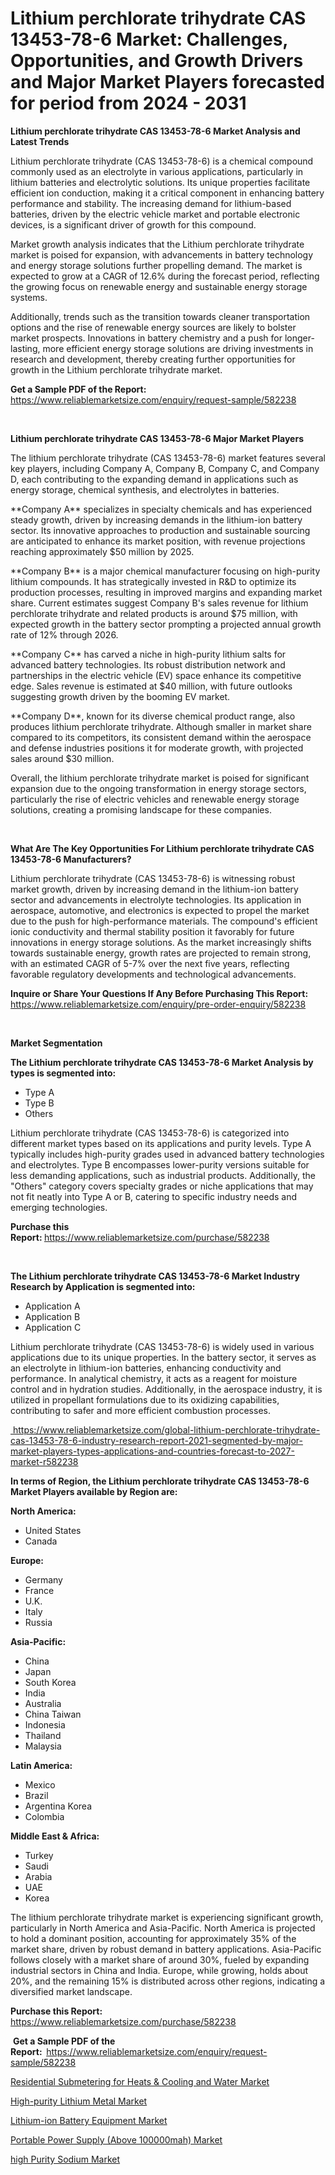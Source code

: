 <p><h1>Lithium perchlorate trihydrate CAS 13453-78-6 Market: Challenges, Opportunities, and Growth Drivers and Major Market Players forecasted for period from 2024 - 2031</h1></p><p><strong>Lithium perchlorate trihydrate CAS 13453-78-6 Market Analysis and Latest Trends</strong></p>
<p><p>Lithium perchlorate trihydrate (CAS 13453-78-6) is a chemical compound commonly used as an electrolyte in various applications, particularly in lithium batteries and electrolytic solutions. Its unique properties facilitate efficient ion conduction, making it a critical component in enhancing battery performance and stability. The increasing demand for lithium-based batteries, driven by the electric vehicle market and portable electronic devices, is a significant driver of growth for this compound.</p><p>Market growth analysis indicates that the Lithium perchlorate trihydrate market is poised for expansion, with advancements in battery technology and energy storage solutions further propelling demand. The market is expected to grow at a CAGR of 12.6% during the forecast period, reflecting the growing focus on renewable energy and sustainable energy storage systems.</p><p>Additionally, trends such as the transition towards cleaner transportation options and the rise of renewable energy sources are likely to bolster market prospects. Innovations in battery chemistry and a push for longer-lasting, more efficient energy storage solutions are driving investments in research and development, thereby creating further opportunities for growth in the Lithium perchlorate trihydrate market.</p></p>
<p><strong>Get a Sample PDF of the Report:&nbsp;</strong> <a href="https://www.reliablemarketsize.com/enquiry/request-sample/582238?utm_campaign=1180&utm_medium=2&utm_source=Github&utm_content=ia&utm_term=12102024&utm_id=lithium-perchlorate-trihydrate-cas-13453-78-6">https://www.reliablemarketsize.com/enquiry/request-sample/582238</a></p>
<p>&nbsp;</p>
<p><strong>Lithium perchlorate trihydrate CAS 13453-78-6 Major Market Players</strong></p>
<p><p>The lithium perchlorate trihydrate (CAS 13453-78-6) market features several key players, including Company A, Company B, Company C, and Company D, each contributing to the expanding demand in applications such as energy storage, chemical synthesis, and electrolytes in batteries.</p><p>**Company A** specializes in specialty chemicals and has experienced steady growth, driven by increasing demands in the lithium-ion battery sector. Its innovative approaches to production and sustainable sourcing are anticipated to enhance its market position, with revenue projections reaching approximately $50 million by 2025.</p><p>**Company B** is a major chemical manufacturer focusing on high-purity lithium compounds. It has strategically invested in R&D to optimize its production processes, resulting in improved margins and expanding market share. Current estimates suggest Company B's sales revenue for lithium perchlorate trihydrate and related products is around $75 million, with expected growth in the battery sector prompting a projected annual growth rate of 12% through 2026.</p><p>**Company C** has carved a niche in high-purity lithium salts for advanced battery technologies. Its robust distribution network and partnerships in the electric vehicle (EV) space enhance its competitive edge. Sales revenue is estimated at $40 million, with future outlooks suggesting growth driven by the booming EV market.</p><p>**Company D**, known for its diverse chemical product range, also produces lithium perchlorate trihydrate. Although smaller in market share compared to its competitors, its consistent demand within the aerospace and defense industries positions it for moderate growth, with projected sales around $30 million.</p><p>Overall, the lithium perchlorate trihydrate market is poised for significant expansion due to the ongoing transformation in energy storage sectors, particularly the rise of electric vehicles and renewable energy storage solutions, creating a promising landscape for these companies.</p></p>
<p>&nbsp;</p>
<p><strong>What Are The Key Opportunities For Lithium perchlorate trihydrate CAS 13453-78-6 Manufacturers?</strong></p>
<p><p>Lithium perchlorate trihydrate (CAS 13453-78-6) is witnessing robust market growth, driven by increasing demand in the lithium-ion battery sector and advancements in electrolyte technologies. Its application in aerospace, automotive, and electronics is expected to propel the market due to the push for high-performance materials. The compound's efficient ionic conductivity and thermal stability position it favorably for future innovations in energy storage solutions. As the market increasingly shifts towards sustainable energy, growth rates are projected to remain strong, with an estimated CAGR of 5-7% over the next five years, reflecting favorable regulatory developments and technological advancements.</p></p>
<p><strong>Inquire or Share Your Questions If Any Before Purchasing This Report:</strong> <a href="https://www.reliablemarketsize.com/enquiry/pre-order-enquiry/582238?utm_campaign=1180&utm_medium=2&utm_source=Github&utm_content=ia&utm_term=12102024&utm_id=lithium-perchlorate-trihydrate-cas-13453-78-6">https://www.reliablemarketsize.com/enquiry/pre-order-enquiry/582238</a></p>
<p>&nbsp;</p>
<p><strong>Market Segmentation</strong></p>
<p><strong>The Lithium perchlorate trihydrate CAS 13453-78-6 Market Analysis by types is segmented into:</strong></p>
<p><ul><li>Type A</li><li>Type B</li><li>Others</li></ul></p>
<p><p>Lithium perchlorate trihydrate (CAS 13453-78-6) is categorized into different market types based on its applications and purity levels. Type A typically includes high-purity grades used in advanced battery technologies and electrolytes. Type B encompasses lower-purity versions suitable for less demanding applications, such as industrial products. Additionally, the "Others" category covers specialty grades or niche applications that may not fit neatly into Type A or B, catering to specific industry needs and emerging technologies.</p></p>
<p><strong>Purchase this Report:&nbsp;</strong><a href="https://www.reliablemarketsize.com/purchase/582238?utm_campaign=1180&utm_medium=2&utm_source=Github&utm_content=ia&utm_term=12102024&utm_id=lithium-perchlorate-trihydrate-cas-13453-78-6">https://www.reliablemarketsize.com/purchase/582238</a></p>
<p>&nbsp;</p>
<p><strong>The Lithium perchlorate trihydrate CAS 13453-78-6 Market Industry Research by Application is segmented into:</strong></p>
<p><ul><li>Application A</li><li>Application B</li><li>Application C</li></ul></p>
<p><p>Lithium perchlorate trihydrate (CAS 13453-78-6) is widely used in various applications due to its unique properties. In the battery sector, it serves as an electrolyte in lithium-ion batteries, enhancing conductivity and performance. In analytical chemistry, it acts as a reagent for moisture control and in hydration studies. Additionally, in the aerospace industry, it is utilized in propellant formulations due to its oxidizing capabilities, contributing to safer and more efficient combustion processes.</p></p>
<p><a href="https://www.reliablemarketsize.com/global-lithium-perchlorate-trihydrate-cas-13453-78-6-industry-research-report-2021-segmented-by-major-market-players-types-applications-and-countries-forecast-to-2027-market-r582238?utm_campaign=1180&utm_medium=2&utm_source=Github&utm_content=ia&utm_term=12102024&utm_id=lithium-perchlorate-trihydrate-cas-13453-78-6">&nbsp;https://www.reliablemarketsize.com/global-lithium-perchlorate-trihydrate-cas-13453-78-6-industry-research-report-2021-segmented-by-major-market-players-types-applications-and-countries-forecast-to-2027-market-r582238</a></p>
<p><strong>In terms of Region, the Lithium perchlorate trihydrate CAS 13453-78-6 Market Players available by Region are:</strong></p>
<p>
    <p> <strong> North America: </strong>
        <ul>
            <li>United States</li>
            <li>Canada</li>
        </ul>
        </p> 
    <p> <strong> Europe: </strong>
        <ul>
            <li>Germany</li>
            <li>France</li>
            <li>U.K.</li>
            <li>Italy</li>
            <li>Russia</li>
        </ul>
        </p> 
    <p> <strong> Asia-Pacific: </strong>
        <ul>
            <li>China</li>
            <li>Japan</li>
            <li>South Korea</li>
            <li>India</li>
            <li>Australia</li>
            <li>China Taiwan</li>
            <li>Indonesia</li>
            <li>Thailand</li>
            <li>Malaysia</li>
        </ul>
        </p> 
    <p> <strong> Latin America: </strong>
        <ul>
            <li>Mexico</li>
            <li>Brazil</li>
            <li>Argentina Korea</li>
            <li>Colombia</li>
        </ul>
        </p> 
    <p> <strong> Middle East & Africa: </strong>
        <ul>
            <li>Turkey</li>
            <li>Saudi</li>
            <li>Arabia</li>
            <li>UAE</li>
            <li>Korea</li>
        </ul>
    </p>
    </p>
<p><p>The lithium perchlorate trihydrate market is experiencing significant growth, particularly in North America and Asia-Pacific. North America is projected to hold a dominant position, accounting for approximately 35% of the market share, driven by robust demand in battery applications. Asia-Pacific follows closely with a market share of around 30%, fueled by expanding industrial sectors in China and India. Europe, while growing, holds about 20%, and the remaining 15% is distributed across other regions, indicating a diversified market landscape.</p></p>
<p><strong>Purchase this Report: </strong><a href="https://www.reliablemarketsize.com/purchase/582238?utm_campaign=1180&utm_medium=2&utm_source=Github&utm_content=ia&utm_term=12102024&utm_id=lithium-perchlorate-trihydrate-cas-13453-78-6">https://www.reliablemarketsize.com/purchase/582238</a></p>
<p>&nbsp;<strong>Get a Sample PDF of the Report:&nbsp;&nbsp;</strong><a href="https://www.reliablemarketsize.com/enquiry/request-sample/582238?utm_campaign=1180&utm_medium=2&utm_source=Github&utm_content=ia&utm_term=12102024&utm_id=lithium-perchlorate-trihydrate-cas-13453-78-6">https://www.reliablemarketsize.com/enquiry/request-sample/582238</a></p>
<p><strong></strong></p>
<p><p><a href="https://www.linkedin.com/pulse/global-residential-submetering-heats-cooling-water-market-trends-bnouc?utm_campaign=1180&utm_medium=2&utm_source=Github&utm_content=ia&utm_term=12102024&utm_id=lithium-perchlorate-trihydrate-cas-13453-78-6">Residential Submetering for Heats & Cooling and Water Market</a></p><p><a href="https://github.com/PeterParrish5/Market-Research-Report-List-6/blob/main/high-purity-lithium-metal-market.md?utm_campaign=1180&utm_medium=2&utm_source=Github&utm_content=ia&utm_term=12102024&utm_id=lithium-perchlorate-trihydrate-cas-13453-78-6">High-purity Lithium Metal Market</a></p><p><a href="https://www.linkedin.com/pulse/lithium-ion-battery-equipment-market-size-growing-cagr-61-report-pkrqc?utm_campaign=1180&utm_medium=2&utm_source=Github&utm_content=ia&utm_term=12102024&utm_id=lithium-perchlorate-trihydrate-cas-13453-78-6">Lithium-ion Battery Equipment Market</a></p><p><a href="https://www.linkedin.com/pulse/global-portable-power-supply-above-100000mah-market-sector2024-zkwaf?utm_campaign=1180&utm_medium=2&utm_source=Github&utm_content=ia&utm_term=12102024&utm_id=lithium-perchlorate-trihydrate-cas-13453-78-6">Portable Power Supply (Above 100000mah) Market</a></p><p><a href="https://github.com/loftinirkaakcsu/Market-Research-Report-List-1/blob/main/high-purity-sodium-market.md?utm_campaign=1180&utm_medium=2&utm_source=Github&utm_content=ia&utm_term=12102024&utm_id=lithium-perchlorate-trihydrate-cas-13453-78-6">high Purity Sodium Market</a></p></p>